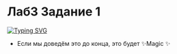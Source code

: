 # Лаб3 Задание 1

[![Typing SVG](https://readme-typing-svg.herokuapp.com?color=%2336BCF7&lines=Developed+by+dimaserr5+AND+Mooyc)](https://git.io/typing-svg)

- Если мы доведём это до конца, это будет ✨Magic ✨
